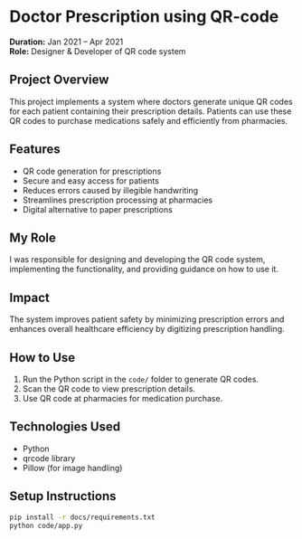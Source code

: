 # Doctor Prescription using QR-code

**Duration:** Jan 2021 – Apr 2021  
**Role:** Designer & Developer of QR code system  

## Project Overview

This project implements a system where doctors generate unique QR codes for each patient containing their prescription details. Patients can use these QR codes to purchase medications safely and efficiently from pharmacies.

## Features

- QR code generation for prescriptions  
- Secure and easy access for patients  
- Reduces errors caused by illegible handwriting  
- Streamlines prescription processing at pharmacies  
- Digital alternative to paper prescriptions  

## My Role

I was responsible for designing and developing the QR code system, implementing the functionality, and providing guidance on how to use it.

## Impact

The system improves patient safety by minimizing prescription errors and enhances overall healthcare efficiency by digitizing prescription handling.

## How to Use

1. Run the Python script in the `code/` folder to generate QR codes.  
2. Scan the QR code to view prescription details.  
3. Use QR code at pharmacies for medication purchase.  

## Technologies Used

- Python  
- qrcode library  
- Pillow (for image handling)  

## Setup Instructions

```bash
pip install -r docs/requirements.txt
python code/app.py
